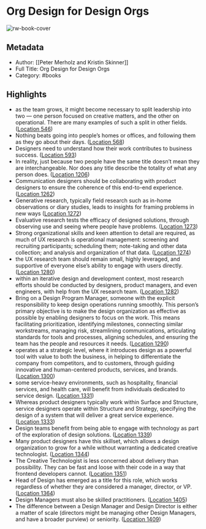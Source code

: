 # Org Design for Design Orgs

![rw-book-cover](https://images-na.ssl-images-amazon.com/images/I/51fWM49HkfL._SL200_.jpg)

## Metadata
- Author: [[Peter Merholz and Kristin Skinner]]
- Full Title: Org Design for Design Orgs
- Category: #books

## Highlights
- as the team grows, it might become necessary to split leadership into two — one person focused on creative matters, and the other on operational. There are many examples of such a split in other fields. ([Location 546](https://readwise.io/to_kindle?action=open&asin=B01KU8O23M&location=546))
- Nothing beats going into people’s homes or offices, and following them as they go about their days. ([Location 568](https://readwise.io/to_kindle?action=open&asin=B01KU8O23M&location=568))
- Designers need to understand how their work contributes to business success. ([Location 593](https://readwise.io/to_kindle?action=open&asin=B01KU8O23M&location=593))
- In reality, just because two people have the same title doesn’t mean they are interchangeable. Nor does any title describe the totality of what any person does. ([Location 1206](https://readwise.io/to_kindle?action=open&asin=B01KU8O23M&location=1206))
- Communication designers should be collaborating with product designers to ensure the coherence of this end-to-end experience. ([Location 1262](https://readwise.io/to_kindle?action=open&asin=B01KU8O23M&location=1262))
- Generative research, typically field research such as in-home observations or diary studies, leads to insights for framing problems in new ways ([Location 1272](https://readwise.io/to_kindle?action=open&asin=B01KU8O23M&location=1272))
- Evaluative research tests the efficacy of designed solutions, through observing use and seeing where people have problems. ([Location 1273](https://readwise.io/to_kindle?action=open&asin=B01KU8O23M&location=1273))
- Strong organizational skills and keen attention to detail are required, as much of UX research is operational management: screening and recruiting participants; scheduling them; note-taking and other data collection; and analysis and organization of that data. ([Location 1274](https://readwise.io/to_kindle?action=open&asin=B01KU8O23M&location=1274))
- the UX research team should remain small, highly leveraged, and supportive of everyone else’s ability to engage with users directly. ([Location 1280](https://readwise.io/to_kindle?action=open&asin=B01KU8O23M&location=1280))
- within an iterative design and development context, most research efforts should be conducted by designers, product managers, and even engineers, with help from the UX research team. ([Location 1282](https://readwise.io/to_kindle?action=open&asin=B01KU8O23M&location=1282))
- Bring on a Design Program Manager, someone with the explicit responsibility to keep design operations running smoothly. This person’s primary objective is to make the design organization as effective as possible by enabling designers to focus on the work. This means facilitating prioritization, identifying milestones, connecting similar workstreams, managing risk, streamlining communications, articulating standards for tools and processes, aligning schedules, and ensuring the team has the people and resources it needs. ([Location 1290](https://readwise.io/to_kindle?action=open&asin=B01KU8O23M&location=1290))
- operates at a strategic level, where it introduces design as a powerful tool with value to both the business, in helping to differentiate the company from competitors, and to customers, through guiding innovative and human-centered products, services, and brands. ([Location 1300](https://readwise.io/to_kindle?action=open&asin=B01KU8O23M&location=1300))
- some service-heavy environments, such as hospitality, financial services, and health care, will benefit from individuals dedicated to service design. ([Location 1331](https://readwise.io/to_kindle?action=open&asin=B01KU8O23M&location=1331))
- Whereas product designers typically work within Surface and Structure, service designers operate within Structure and Strategy, specifying the design of a system that will deliver a great service experience. ([Location 1333](https://readwise.io/to_kindle?action=open&asin=B01KU8O23M&location=1333))
- Design teams benefit from being able to engage with technology as part of the exploration of design solutions. ([Location 1339](https://readwise.io/to_kindle?action=open&asin=B01KU8O23M&location=1339))
- Many product designers have this skillset, which allows a design organization to grow for a while without warranting a dedicated creative technologist. ([Location 1344](https://readwise.io/to_kindle?action=open&asin=B01KU8O23M&location=1344))
- The Creative Technologist is less concerned about delivery than possibility. They can be fast and loose with their code in a way that frontend developers cannot. ([Location 1351](https://readwise.io/to_kindle?action=open&asin=B01KU8O23M&location=1351))
- Head of Design has emerged as a title for this role, which works regardless of whether they are considered a manager, director, or VP. ([Location 1364](https://readwise.io/to_kindle?action=open&asin=B01KU8O23M&location=1364))
- Design Managers must also be skilled practitioners. ([Location 1405](https://readwise.io/to_kindle?action=open&asin=B01KU8O23M&location=1405))
- The difference between a Design Manager and Design Director is either a matter of scale (directors might be managing other Design Managers, and have a broader purview) or seniority. ([Location 1409](https://readwise.io/to_kindle?action=open&asin=B01KU8O23M&location=1409))
